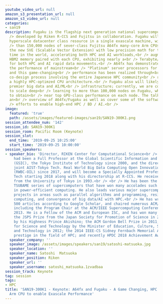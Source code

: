 ```yaml
---
youtube_video_url: null
amazon_s3_presentation_url: null
amazon_s3_video_url: null
categories:
- san19
description: Fugaku is the flagship next generation national supercomputer being<br
  /> developed by Riken R-CCS and Fujitsu in collaboration. Fugaku will have<br />
  hyperscale datacenter class resource in a single exascale machine, with more<br
  /> than 150,000 nodes of sever-class Fujitsu A64fx many-core Arm CPUs with<br />
  the new SVE (Scalable Vector Extension) with low precision math for the<br /> first
  time in the world, accelerating both HPC and AI workloads,<br /> augmented with
  HBM2 memory paired with each CPU, exhibiting nearly a<br /> Terabyte/s memory bandwidth
  for both HPC and AI rapid data movements.<br /> A64fx has demonstrated up to 8 times
  the performance of mainstream<br /> "Platinum" server processors for HPC workloads,
  and this game-changing<br /> performance has been realized through<br /> extensive
  co-design process involving the entire Japanese HPC community<br /> resulting in
  a highly HPC-optimzed CPU architecture.<br /> Fugaku also will likely to be the
  premier big data and AI/ML<br /> infrastructure; currently, we are conducting research
  to scale deep<br /> learning to more than 100,000 nodes on Fugaku, where we expect
  to obtain<br /> near top GPU-class performance on each node. The talk will give
  an<br /> overview of A64fx/Fugaku as well as cover some of the software ecosystem<br
  /> efforts to enable high-end HPC / BD / AI.<br />
image:
  featured: 'true'
  path: /assets/images/featured-images/san19/SAN19-300K1.png
session_attendee_num: '142'
session_id: SAN19-300K1
session_room: Pacific Room (Keynote)
session_slot:
  end_time: '2019-09-25 10:25:00'
  start_time: '2019-09-25 10:00:00'
session_speakers:
- speaker_bio: 'Director, RIKEN Center for Computational Science<br /> Satoshi Matsuoka
    had been a Full Professor at the Global Scientific Information and Computing Center
    (GSIC), the Tokyo Institute of Technology since 2000, and the director of the
    joint AIST-Tokyo Tech. Real World Big Data Computing Open Innovation Laboratory
    (RWBC-OIL) since 2017, and will become a Specially Appointed Professor at Tokyo
    Tech starting 2018 along with his directorship at R-CCS. He received his Ph. D.
    from the University of Tokyo in 1993.<br /> <br /> He has been the leader of the
    TSUBAME series of supercomputers that have won many accolades such as world #1
    in power-efficient computing. He also leads various major supercomputing research
    projects in areas such as parallel algorithms and programming, resilience, green
    computing, and convergence of big data/AI with HPC.<br /> He has written over
    500 articles according to Google Scholar, and chaired numerous ACM/IEEE conferences,
    including the Program Chair at the ACM/IEEE Supercomputing Conference (SC13) in
    2013. He is a Fellow of the ACM and European ISC, and has won many awards, including
    the JSPS Prize from the Japan Society for Promotion of Science in 2006, presented
    by his Highness Prince Akishino; the ACM Gordon Bell Prize in 2011; the Commendation
    for Science and Technology by the Minister of Education, Culture, Sports, Science
    and Technology in 2012; the 2014 IEEE-CS Sidney Fernbach Memorial Award, the highest
    prestige in the field of HPC; and recently HPDC 2018 Achievement Award from ACM.'
  speaker_company: ''
  speaker_image: /assets/images/speakers/san19/satoshi-matsuoka.jpg
  speaker_location: ''
  speaker_name: Satoshi  Matsuoka
  speaker_position: Riken
  speaker_url: ''
  speaker_username: satoshi_matsuoka.1zvadbaa
session_track: Keynote
tag: session
tags:
- HPC
title: 'SAN19-300K1 - Keynote: A64fx and Fugaku - A Game Changing, HPC / AI Optimized
  Arm CPU to enable Exascale Performance'
---
```

